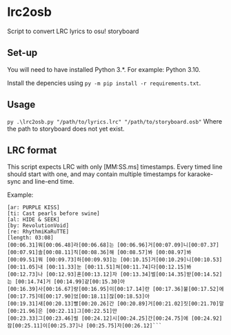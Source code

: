 # lrc2osb
Script to convert LRC lyrics to osu! storyboard

## Set-up
You will need to have installed Python 3.\*. For example: Python 3.10.

Install the depencies using `py -m pip install -r requirements.txt`.

## Usage

`py .\lrc2osb.py "/path/to/lyrics.lrc" "/path/to/storyboard.osb"`
Where the path to storyboard does not yet exist.

## LRC format
This script expects LRC with only \[MM:SS.ms\] timestamps. Every timed line should start with one, and may contain multiple timestamps for karaoke-sync and line-end time.

Example:
```
[ar: PURPLE KISS]
[ti: Cast pearls before swine]
[al: HIDE & SEEK]
[by: RevolutionVoid]
[re: RhythmiKaRuTTE]
[length: 03:08]
[00:06.31]뭐[00:06.48]라[00:06.68]는 [00:06.96]거[00:07.09]니[00:07.37] [00:07.91]솔[00:08.11]직[00:08.36]해 [00:08.57]봐 [00:08.97]봐
[00:09.51]뭐 [00:09.73]하[00:09.93]는 [00:10.15]거[00:10.29]니[00:10.53] [00:11.05]내 [00:11.33]눈 [00:11.51]쳐[00:11.74]다[00:12.15]봐
[00:12.73]나 [00:12.93]혼[00:13.12]자 [00:13.34]벌[00:14.35]받[00:14.52]는 [00:14.74]거 [00:14.99]같[00:15.30]아
[00:16.39]사[00:16.67]랑[00:16.95]이[00:17.14]란 [00:17.36]불[00:17.52]에 [00:17.75]데[00:17.90]었[00:18.11]잖[00:18.53]아
[00:19.31]새[00:20.13]빨[00:20.26]간 [00:20.89]거[00:21.02]짓[00:21.70]말[00:21.96]은 [00:22.11]그[00:22.51]만
[00:23.33]그[00:23.46]럴 [00:24.12]시[00:24.25]간[00:24.75]에 [00:24.92]잠[00:25.11]이[00:25.37]나 [00:25.75]자[00:26.12]```
